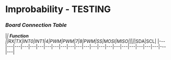 Improbability - TESTING
=======================

### *Board Connection Table*

|___| __Function__ |_|RX|TX|INT0|INT1|4|PWM|PWM|7|8|PWM|SS|MOSI|MISO|_|_|_|_|SDA|SCL|
|---|---|---|---|---|---|---|---|---|---|---|---|---|---|---|---|---|---|---|---|---|---|---|
<!--
|| Digital pins ||0|1|2|3|4|5|6|7|8|9|10|11|12|13|(14)|(15)|(16)|(17)|(18)|(19)|
| Analogue pins || | | | | | | | | | |  |  |  |0|1|2|3|4|5|
| pButton | PushButton ||||X||||||||||||||||||
| oneWire | DS18B20 temperature sensor(s) ||0|1|2|3|4|X|6|7|8|9|10|11|12|13|(14)|(15)|(16)|(17)|(18)|(19)|
| SSR_PIN | Control output ||0|1|2|3|4|5|X|7|8|9|10|11|12|13|(14)|(15)|(16)|(17)|(18)|(19)|
| pushFb | LED in switch ||0|1|2|3|4|5|6|7|8|9|10|11|12|13|(14)|(15)|(16)|(17)|(18)|(19)|
| SS~ | Ethernet ||0|1|2|3|4|5|6|7|8|9|X|11|12|13|(14)|(15)|(16)|(17)|(18)|(19)|
| MOSI~ | Ethernet ||0|1|2|3|4|5|6|7|8|9|10|X|12|13|(14)|(15)|(16)|(17)|(18)|(19)|
| MISO | Ethernet ||0|1|2|3|4|5|6|7|8|9|10|11|X|13|(14)|(15)|(16)|(17)|(18)|(19)|
| SCK | Ethernet ||0|1|2|3|4|5|6|7|8|9|10|11|12|X|(14)|(15)|(16)|(17)|(18)|(19)|
| LOAD | CSLT Hall Effect current sensor? ||0|1|2|3|4|5|6|7|8|9|10|11|12|13|X|(15)|(16)|(17)|(18)|(19)|
| RED_PIN | Red LED ||0|1|2|3|4|5|6|7|8|9|10|11|12|13|(14)|X|(16)|(17)|(18)|(19)|
| GREEN_PIN | Green LED ||0|1|2|3|4|5|6|7|8|9|10|11|12|13|(14)|(15)|X|(17)|(18)|(19)|
| BLUE_PIN | Blue LED ||0|1|2|3|4|5|6|7|8|9|10|11|12|13|(14)|(15)|(16)|X|(18)|(19)|
 -->
